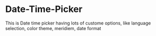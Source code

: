 # Date-Time-Picker
This is Date time picker having lots of custome options, like language selection, color theme, meridiem, date format

